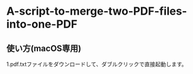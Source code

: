 # A-script-to-merge-two-PDF-files-into-one-PDF
## 使い方(macOS専用)

1.pdf.txtファイルをダウンロードして、ダブルクリックで直接起動します。